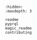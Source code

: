 ```{include} ../README.md
```

```{toctree}
:hidden:
:maxdepth: 3

readme
pyprql
magic_readme
contributing
```
